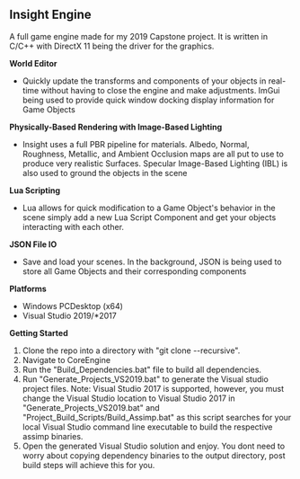 ## Insight Engine
A full game engine made for my 2019 Capstone project. It is written in C/C++ with DirectX 11 being the driver for the graphics.

**World Editor**
* Quickly update the transforms and components of your objects in real-time without having to close the engine and make adjustments. ImGui being used to provide quick window docking display information for Game Objects

**Physically-Based Rendering with Image-Based Lighting**
* Insight uses a full PBR pipeline for materials. Albedo, Normal, Roughness, Metallic, and Ambient Occlusion maps are all put to use to produce very realistic Surfaces. Specular Image-Based Lighting (IBL) is also used to ground the objects in the scene

**Lua Scripting**
* Lua allows for quick modification to a Game Object's behavior in the scene simply add a new Lua Script Component and get your objects interacting with each other.

**JSON File IO**
* Save and load your scenes. In the background, JSON is being used to store all Game Objects and their corresponding components

**Platforms**
* Windows PCDesktop (x64)
* Visual Studio 2019/*2017

**Getting Started**
1) Clone the repo into a directory with "git clone --recursive".
2) Navigate to CoreEngine
3) Run the "Build_Dependencies.bat" file to build all dependencies.
4) Run "Generate_Projects_VS2019.bat" to generate the Visual studio project files. Note: Visual Studio 2017 is supported, however, you must change the Visual Studio location to Visual Studio 2017 in "Generate_Projects_VS2019.bat" and  "Project_Build_Scripts/Build_Assimp.bat" as this script searches for your local Visual Studio command line executable to build the respective assimp binaries.
5) Open the generated Visual Studio solution and enjoy. You dont need to worry about copying dependency binaries to the output directory, post build steps will achieve this for you. 
